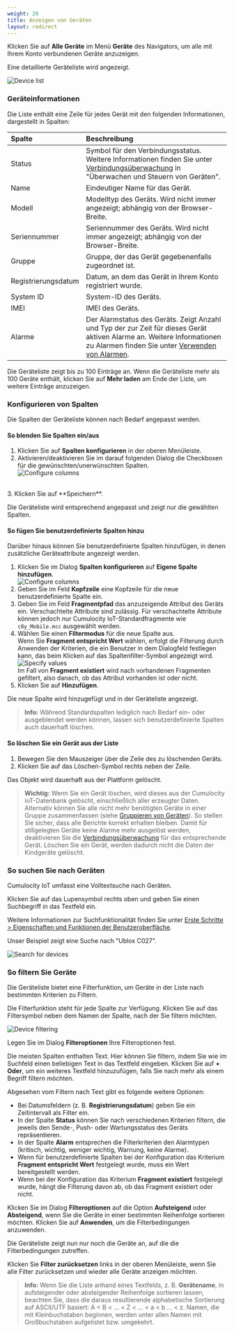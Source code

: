 ```yaml
---
weight: 20
title: Anzeigen von Geräten
layout: redirect
---
```


Klicken Sie auf **Alle Geräte** im Menü **Geräte** des Navigators, um alle mit Ihrem Konto verbundenen Geräte anzuzeigen.

Eine detaillierte Geräteliste wird angezeigt.

![Device list](/images/benutzerhandbuch/DeviceManagement/devmgmt-devices-alldevices.png)

<a name="device-list"></a>
### Geräteinformationen

Die Liste enthält eine Zeile für jedes Gerät mit den folgenden Informationen, dargestellt in Spalten:

<table>
<thead>
<colgroup>
   <col style="width: 20%;">
   <col style="width: 80%;">
   </colgroup><thead>
<tr>
<th style="text-align:left">Spalte</th>
<th style="text-align:left">Beschreibung</th>
</tr>
</thead>
<tbody>
<tr>
<td style="text-align:left">Status</td>
<td style="text-align:left">Symbol für den Verbindungsstatus. Weitere Informationen finden Sie unter <a href="#connection-monitoring" class="no-ajaxy">Verbindungsüberwachung</a> in "Überwachen und Steuern von Geräten".</td>
</tr>
<tr>
<td style="text-align:left">Name</td>
<td style="text-align:left">Eindeutiger Name für das Gerät.</td>
</tr>
<tr>
<td style="text-align:left">Modell</td>
<td style="text-align:left">Modelltyp des Geräts. Wird nicht immer angezeigt; abhängig von der Browser-Breite.</td>
</tr>
<tr>
<td style="text-align:left">Seriennummer</td>
<td style="text-align:left">Seriennummer des Geräts. Wird nicht immer angezeigt; abhängig von der Browser-Breite.</td>
</tr>
<tr>
<td style="text-align:left">Gruppe</td>
<td style="text-align:left">Gruppe, der das Gerät gegebenenfalls zugeordnet ist.</td>
</tr>
<tr>
<td style="text-align:left">Registrierungsdatum</td>
<td style="text-align:left">Datum, an dem das Gerät in Ihrem Konto registriert wurde.</td>
</tr>
<tr>
<td style="text-align:left">System ID</td>
<td style="text-align:left">System-ID des Geräts.</td>
</tr>
<tr>
<td style="text-align:left">IMEI</td>
<td style="text-align:left">IMEI des Geräts.</td>
</tr>
<tr>
<td style="text-align:left">Alarme</td>
<td style="text-align:left">Der Alarmstatus des Geräts. Zeigt Anzahl und Typ der zur Zeit für dieses Gerät aktiven Alarme an. Weitere Informationen zu Alarmen finden Sie unter <a href="#alarm-monitoring" class="no-ajaxy">Verwenden von Alarmen</a>.</td>
</tr>
</tbody>
</table>

Die Geräteliste zeigt bis zu 100 Einträge an. Wenn die Geräteliste mehr als 100 Geräte enthält, klicken Sie auf **Mehr laden** am Ende der Liste, um weitere Einträge anzuzeigen.

### Konfigurieren von Spalten

Die Spalten der Geräteliste können nach Bedarf angepasst werden.

#### So blenden Sie Spalten ein/aus

1. Klicken Sie auf **Spalten konfigurieren** in der oberen Menüleiste.
2. Aktivieren/deaktivieren Sie im darauf folgenden Dialog die Checkboxen für die gewünschten/unerwünschten Spalten. <br>![Configure columns](/images/benutzerhandbuch/DeviceManagement/devmgmt-device-list-configure-columns.png)
<br>
3. Klicken Sie auf **Speichern**.

Die Geräteliste wird entsprechend angepasst und zeigt nur die gewählten Spalten.

#### So fügen Sie benutzerdefinierte Spalten hinzu

Darüber hinaus können Sie benutzerdefinierte Spalten hinzufügen, in denen zusätzliche Geräteattribute angezeigt werden.

1. Klicken Sie im Dialog **Spalten konfigurieren** auf **Eigene Spalte hinzufügen**.<br>
![Configure columns](/images/benutzerhandbuch/DeviceManagement/devmgmt-device-list-custom-column.png)<br>
2. Geben Sie im Feld **Kopfzeile** eine Kopfzeile für die neue benutzerdefinierte Spalte ein.  
3. Geben Sie im Feld **Fragmentpfad** das anzuzeigende Attribut des Geräts ein. Verschachtelte Attribute sind zulässig. Für verschachtelte Attribute können jedoch nur Cumulocity IoT-Standardfragmente wie `c8y_Mobile.mcc` ausgewählt werden.
4. Wählen Sie einen **Filtermodus** für die neue Spalte aus. <br>
Wenn Sie **Fragment entspricht Wert** wählen, erfolgt die Filterung durch Anwenden der Kriterien, die ein Benutzer in dem Dialogfeld festlegen kann, das beim Klicken auf das Spaltenfilter-Symbol angezeigt wird.<br>
![Specify values](/images/benutzerhandbuch/DeviceManagement/devmgmt-device-list-custom-column.png)
<br>Im Fall von **Fragment existiert** wird nach vorhandenen Fragmenten gefiltert, also danach, ob das Attribut vorhanden ist oder nicht.   
5. Klicken Sie auf **Hinzufügen**.

Die neue Spalte wird hinzugefügt und in der Geräteliste angezeigt.

> **Info:** Während Standardspalten lediglich nach Bedarf ein- oder ausgeblendet werden können, lassen sich benutzerdefinierte Spalten auch dauerhaft löschen.

#### So löschen Sie ein Gerät aus der Liste

1. Bewegen Sie den Mauszeiger über die Zeile des zu löschenden Geräts.
2. Klicken Sie auf das Löschen-Symbol rechts neben der Zeile.

Das Objekt wird dauerhaft aus der Plattform gelöscht.

> **Wichtig:** Wenn Sie ein Gerät löschen, wird dieses aus der Cumulocity IoT-Datenbank gelöscht, einschließlich aller erzeugter Daten. Alternativ können Sie alle nicht mehr benötigten Geräte in einer Gruppe zusammenfassen (siehe [Gruppieren von Geräten](#grouping-devices)). So stellen Sie sicher, dass alle Berichte korrekt erhalten bleiben. Damit für stillgelegten Geräte keine Alarme mehr ausgelöst werden, deaktivieren Sie die [Verbindungsüberwachung](#connection-monitoring) für das entsprechende Gerät. Löschen Sie ein Gerät, werden dadurch nicht die Daten der Kindgeräte gelöscht.


<a name="searching-devices"></a>
### So suchen Sie nach Geräten

Cumulocity IoT umfasst eine Volltextsuche nach Geräten.

Klicken Sie auf das Lupensymbol rechts oben und geben Sie einen Suchbegriff in das Textfeld ein.

Weitere Informationen zur Suchfunktionalität finden Sie unter [Erste Schritte > Eigenschaften und Funktionen der Benutzeroberfläche](/benutzerhandbuch/getting-started-de#gui-features).

Unser Beispiel zeigt eine Suche nach "Ublox C027".

![Search for devices](/images/benutzerhandbuch/DeviceManagement/devmgmt-search.png)

<a name="filtering-devices"></a>
### So filtern Sie Geräte

Die Geräteliste bietet eine Filterfunktion, um Geräte in der Liste nach bestimmten Kriterien zu Filtern.

Die Filterfunktion steht für jede Spalte zur Verfügung. Klicken Sie auf das Filtersymbol neben dem Namen der Spalte, nach der Sie filtern möchten.

![Device filtering](/images/benutzerhandbuch/DeviceManagement/devmgmt-devices-filter.png)

Legen Sie im Dialog **Filteroptionen** Ihre Filteroptionen fest.

Die meisten Spalten enthalten Text. Hier können Sie filtern, indem Sie wie im Suchfeld einen beliebigen Text in das Textfeld eingeben. Klicken Sie auf **+ Oder**, um ein weiteres Textfeld hinzuzufügen, falls Sie nach mehr als einem Begriff filtern möchten.

Abgesehen vom Filtern nach Text gibt es folgende weitere Optionen:

* Bei Datumsfeldern (z. B. **Registrierungsdatum**) geben Sie ein Zeitintervall als Filter ein.
* In der Spalte **Status** können Sie nach verschiedenen Kriterien filtern, die jeweils den Sende-, Push- oder Wartungsstatus des Geräts repräsentieren.
* In der Spalte **Alarm** entsprechen die Filterkriterien den Alarmtypen (kritisch, wichtig, weniger wichtig, Warnung, keine Alarme).
* Wenn für benutzerdefinierte Spalten bei der Konfiguration das Kriterium **Fragment entspricht Wert** festgelegt wurde, muss ein Wert bereitgestellt werden.
* Wenn bei der Konfiguration das Kriterium **Fragment existiert** festgelegt wurde, hängt die Filterung davon ab, ob das Fragment existiert oder nicht.

Klicken Sie im Dialog **Filteroptionen** auf die Option **Aufsteigend** oder **Absteigend**, wenn Sie die Geräte in einer bestimmten Reihenfolge sortieren möchten. Klicken Sie auf **Anwenden**, um die Filterbedingungen anzuwenden.

Die Geräteliste zeigt nun nur noch die Geräte an, auf die die Filterbedingungen zutreffen.

Klicken Sie **Filter zurücksetzen** links in der oberen Menüleiste, wenn Sie alle Filter zurücksetzen und wieder alle Geräte anzeigen möchten.

>**Info:** Wenn Sie die Liste anhand eines Textfelds, z. B. **Gerätename**, in aufsteigender oder absteigender Reihenfolge sortieren lassen, beachten Sie, dass die daraus resultierende alphabetische Sortierung auf ASCII/UTF basiert: A < B < ... < Z < ... < a < b ... < z. Namen, die mit Kleinbuchstaben beginnen, werden unter allen Namen mit Großbuchstaben aufgelistet bzw. umgekehrt.
